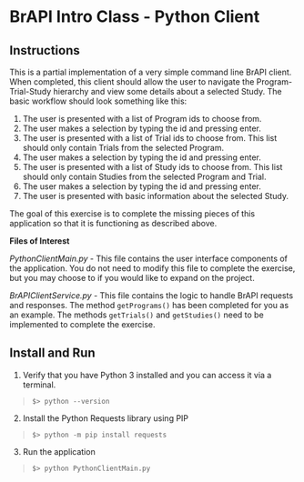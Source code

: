 # BrAPI Intro Class - Python Client

## Instructions

This is a partial implementation of a very simple command line BrAPI client. When completed, this client should allow the user to navigate the Program-Trial-Study hierarchy and view some details about a selected Study. The basic workflow should look something like this:

1. The user is presented with a list of Program ids to choose from. 
2. The user makes a selection by typing the id and pressing enter.
3. The user is presented with a list of Trial ids to choose from. This list should only contain Trials from the selected Program.
4. The user makes a selection by typing the id and pressing enter.
5. The user is presented with a list of Study ids to choose from. This list should only contain Studies from the selected Program and Trial.
6. The user makes a selection by typing the id and pressing enter.
7. The user is presented with basic information about the selected Study.

The goal of this exercise is to complete the missing pieces of this application so that it is functioning as described above. 

**Files of Interest**

*PythonClientMain.py* - This file contains the user interface components of the application. You do not need to modify this file to complete the exercise, but you may choose to if you would like to expand on the project.

*BrAPIClientService.py* - This file contains the logic to handle BrAPI requests and responses. The method `getPrograms()` has been completed for you as an example. The methods `getTrials()` and `getStudies()` need to be implemented to complete the exercise. 

## Install and Run

1. Verify that you have Python 3 installed and you can access it via a terminal. 

>`$> python --version`

2. Install the Python Requests library using PIP

>`$> python -m pip install requests`

3. Run the application 

>`$> python PythonClientMain.py`
